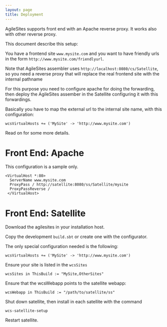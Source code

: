 ```yaml
---
layout: page
title: Deployment
---
```

AgileSites supports front end with an Apache reverse proxy. It works also with other reverse proxy.

This document describe this setup: 

You have a frontend site `www.mysite.com` and you want to have friendly urls in the form `http://www.mysite.com/friendlyurl`.

Note that AgileSites assembler uses `http://localhost:8080/cs/Satellite`, so you need a reverse proxy that will replace the real frontend site with the internal pathname

For this purpose you need to configure apache for doing the forwarding, then deploy the AgileSites assember in the Satellite configuring it with this forwardings.

Basically you have to map the external url to the internal site name, with this configuration:

```
wcsVirtualHosts += ('MySite' -> 'http://www.mysite.com')
```

Read on for some more details.

# Front End: Apache 

This configuration is a sample only.

```
<VirtualHost *:80>
  ServerName www.mysite.com
  ProxyPass / http://satellite:8080/ss/Satellite/mysite
  ProxyPassReverse /
 </VirtualHost>
```

# Front End: Satellite

Download the agilesites in your installation host.

Copy the development `build.sbt` or create one with the configurator.

The only special configuration needed is the following:

```
wcsVirtualHosts += ('MySite' -> 'http://www.mysite.com')
```

Ensure your site is listed in the `wcsSites`

```
wcsSites in ThisBuild := "MySite,OtherSites"
```

Ensure that the wcsWebapp points to the satellite webapp:

```
wcsWebapp in ThisBuild := "/path/to/satellite/ss"
```

Shut down satellite, then install in each satellite with the command 

```
wcs-satellite-setup
```

Restart satellite.